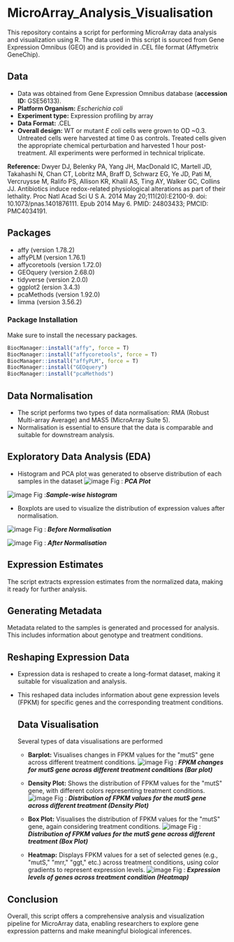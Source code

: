 # MicroArray_Analysis_Visualisation
This repository contains a script for performing MicroArray data analysis and visualization using R. The data used in this script is sourced from Gene Expression Omnibus (GEO) and is provided in .CEL file format (Affymetrix GeneChip).

## Data
* Data was obtained from Gene Expression Omnibus database (__accession ID:__ GSE56133).
* __Platform Organism:__ *Escherichia coli*
* __Experiment type:__ Expression profiling by array
* __Data Format:__ .CEL
* __Overall design:__	WT or mutant *E coli* cells were grown to OD ~0.3. Untreated cells were harvested at time 0 as controls. Treated cells given the appropriate chemical perturbation and harvested 1 hour post-treatment. All experiments were performed in technical triplicate.

__Reference:__
Dwyer DJ, Belenky PA, Yang JH, MacDonald IC, Martell JD, Takahashi N, Chan CT, Lobritz MA, Braff D, Schwarz EG, Ye JD, Pati M, Vercruysse M, Ralifo PS, Allison KR, Khalil AS, Ting AY, Walker GC, Collins JJ. Antibiotics induce redox-related physiological alterations as part of their lethality. Proc Natl Acad Sci U S A. 2014 May 20;111(20):E2100-9. doi: 10.1073/pnas.1401876111. Epub 2014 May 6. PMID: 24803433; PMCID: PMC4034191. 

## Packages
* affy (version 1.78.2)
* affyPLM (version 1.76.1)
* affycoretools (version 1.72.0)
* GEOquery (version 2.68.0)
* tidyverse (version 2.0.0)
* ggplot2 (ersion 3.4.3)
* pcaMethods (version 1.92.0)
* limma (version 3.56.2)

### Package Installation
Make sure to install the necessary packages.
```R
BiocManager::install("affy", force = T)
BiocManager::install("affycoretools", force = T)
BiocManager::install("affyPLM", force = T)
BiocManager::install("GEOquery")
BiocManager::install("pcaMethods")
```
## Data Normalisation
* The script performs two types of data normalisation: RMA (Robust Multi-array Average) and MAS5 (MicroArray Suite 5).
* Normalisation is essential to ensure that the data is comparable and suitable for downstream analysis.

## Exploratory Data Analysis (EDA)
* Histogram and PCA plot was generated to observe distribution of each samples in the dataset
![image](https://github.com/SamakshSingh99/MicroArray_Analysis_Visualisation/assets/130667983/28189e70-daf3-4e3a-ab94-f27e3715c33b)
Fig : *__PCA Plot__*

![image](https://github.com/SamakshSingh99/MicroArray_Analysis_Visualisation/assets/130667983/853094e9-a21d-4281-b57c-bf3b4bfc36b7)
Fig :*__Sample-wise histogram__*

* Boxplots are used to visualize the distribution of expression values after normalisation.

![image](https://github.com/SamakshSingh99/MicroArray_Analysis_Visualisation/assets/130667983/c6f862fc-8f69-43ac-af38-b89a7a6e09f5)
Fig : *__Before Normalisation__*

![image](https://github.com/SamakshSingh99/MicroArray_Analysis_Visualisation/assets/130667983/2993de31-1032-4e88-be0e-f4f4b5a1d669)
Fig : *__After Normalisation__*

## Expression Estimates
The script extracts expression estimates from the normalized data, making it ready for further analysis.

## Generating Metadata
Metadata related to the samples is generated and processed for analysis. This includes information about genotype and treatment conditions.

## Reshaping Expression Data
* Expression data is reshaped to create a long-format dataset, making it suitable for visualization and analysis.
* This reshaped data includes information about gene expression levels (FPKM) for specific genes and the corresponding treatment conditions.

  ## Data Visualisation
  Several types of data visualisations are performed
  * __Barplot:__ Visualises changes in FPKM values for the "mutS" gene across different treatment conditions.
    ![image](https://github.com/SamakshSingh99/MicroArray_Analysis_Visualisation/assets/130667983/37cfa3d4-f70b-4320-b6b9-71db61aade72)
Fig : *__FPKM changes for mutS gene across different treatment conditions (Bar plot)__*

  * __Density Plot:__ Shows the distribution of FPKM values for the "mutS" gene, with different colors representing treatment conditions.
    ![image](https://github.com/SamakshSingh99/MicroArray_Analysis_Visualisation/assets/130667983/cb01da0d-80de-4969-8ef9-fd4e70f447c1)
Fig : *__Distribution of FPKM values for the mutS gene across different treatment (Density Plot)__*

  * __Box Plot:__ Visualises the distribution of FPKM values for the "mutS" gene, again considering treatment conditions.
    ![image](https://github.com/SamakshSingh99/MicroArray_Analysis_Visualisation/assets/130667983/d59117ee-ecd4-4ec8-bbd2-8057632c8404)
Fig : *__Distribution of FPKM values for the mutS gene across different treatment (Box Plot)__*

  * __Heatmap:__ Displays FPKM values for a set of selected genes (e.g., "mutS," "mrr," "ggt," etc.) across treatment conditions, using color gradients to represent expression levels.
    ![image](https://github.com/SamakshSingh99/MicroArray_Analysis_Visualisation/assets/130667983/0345844f-390c-4d7c-b884-c73d3bbb94ff)
Fig : *__Expression levels of genes across treatment condition (Heatmap)__*

    
## Conclusion
Overall, this script offers a comprehensive analysis and visualization pipeline for MicroArray data, enabling researchers to explore gene expression patterns and make meaningful biological inferences.
